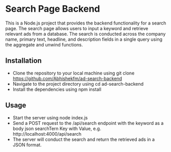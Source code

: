 # Search Page Backend
This is a Node.js project that provides the backend functionality for a search page. The search page allows users to input a keyword and retrieve relevant ads from a database. The search is conducted across the company name, primary text, headline, and description fields in a single query using the aggregate and unwind functions.

## Installation
- Clone the repository to your local machine using git clone https://github.com/Abhishekfm/ad-search-backend
- Navigate to the project directory using cd ad-search-backend
- Install the dependencies using npm install

## Usage
- Start the server using node index.js
- Send a POST request to the /api/search endpoint with the keyword as a body json searchTern Key with Value, e.g. http://localhost:4000/api/search
- The server will conduct the search and return the retrieved ads in a JSON format.